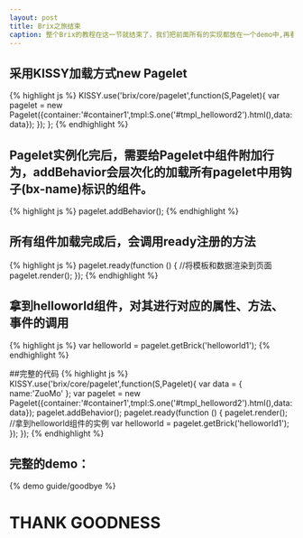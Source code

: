 ```yaml
---
layout: post
title: Brix之旅结束
caption: 整个Brix的教程在这一节就结束了，我们把前面所有的实现都放在一个demo中,再看看还有什么需要注意的。
---
```


## 采用KISSY加载方式new Pagelet

{% highlight js %}
KISSY.use('brix/core/pagelet',function(S,Pagelet){
    var pagelet = new Pagelet({container:'#container1',tmpl:S.one('#tmpl_helloword2').html(),data:data});
});
};
{% endhighlight %}

## Pagelet实例化完后，需要给Pagelet中组件附加行为，addBehavior会层次化的加载所有pagelet中用钩子(bx-name)标识的组件。
{% highlight js %}
pagelet.addBehavior();
{% endhighlight %}

## 所有组件加载完成后，会调用ready注册的方法
{% highlight js %}
pagelet.ready(function () {
    //将模板和数据渲染到页面
    pagelet.render();
});
{% endhighlight %}

## 拿到helloworld组件，对其进行对应的属性、方法、事件的调用

{% highlight js %}
var helloworld = pagelet.getBrick('helloworld1');
{% endhighlight %}


##完整的代码
{% highlight js %}
KISSY.use('brix/core/pagelet',function(S,Pagelet){
    var data = {
        name:'ZuoMo'
    };
    var pagelet = new Pagelet({container:'#container1',tmpl:S.one('#tmpl_helloword2').html(),data:data});
    pagelet.addBehavior();
    pagelet.ready(function () {
        pagelet.render();
        //拿到helloworld组件的实例
        var helloworld = pagelet.getBrick('helloworld1');
    });
});
{% endhighlight %}

## 完整的demo：

{% demo guide/goodbye %}


# THANK GOODNESS


